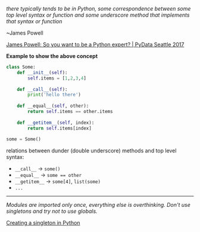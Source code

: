 *there typically tends to be in Python, some correspondence between some top level syntax or function and some underscore method that implements that syntax or function*

~James Powell

[James Powell: So you want to be a Python expert? | PyData Seattle 2017](https://youtu.be/cKPlPJyQrt4?t=2124)

**Example to show the above concept**

```python
class Some:
    def __init__(self):
        self.items = [1,2,3,4]
        
    def __call__(self):
        print('hello there')
        
    def __equal__(self, other):
        return self.items == other.items
        
    def __getitem__(self, index):
        return self.items[index]
        
some = Some()
```

relations between dunder (double underscore) methods and top level syntax:
- `__call__` -> `some()`
- `__equal__` -> `some == other`
- `__getitem__` -> `some[4]`, `list(some)`
- `...`


---

*Modules are imported only once, everything else is overthinking. Don't use singletons and try not to use globals.*

[Creating a singleton in Python](https://stackoverflow.com/a/6760726)
